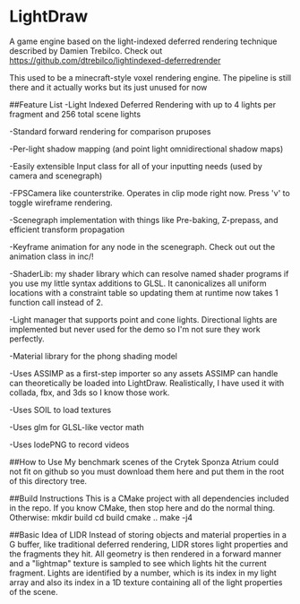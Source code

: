 # LightDraw
A game engine based on the light-indexed deferred rendering technique
described by Damien Trebilco. Check out https://github.com/dtrebilco/lightindexed-deferredrender

This used to be a minecraft-style voxel rendering engine. The pipeline is still there and it
actually works but its just unused for now

##Feature List
  -Light Indexed Deferred Rendering with up to 4 lights per fragment and
256 total scene lights

  -Standard forward rendering for comparison pruposes

  -Per-light shadow mapping (and point light omnidirectional shadow
maps)

  -Easily extensible Input class for all of your inputting needs (used by camera and scenegraph)

  -FPSCamera like counterstrike. Operates in clip mode right now. Press 'v' to toggle wireframe rendering.

  -Scenegraph implementation with things like Pre-baking, Z-prepass, and
efficient transform propagation

  -Keyframe animation for any node in the scenegraph. Check out out the
animation class in inc/!

  -ShaderLib: my shader library which can resolve named shader programs if you use my little syntax additions to GLSL. It canonicalizes
    all uniform locations with a constraint table so updating them at runtime now takes 1 function call instead of 2.

  -Light manager that supports point and cone lights. Directional lights
are implemented but never used for the demo so I'm not sure they work
perfectly.

  -Material library for the phong shading model

  -Uses ASSIMP as a first-step importer so any assets ASSIMP can handle
can theoretically be loaded into LightDraw. Realistically, I have used
it with collada, fbx, and 3ds so I know those work.

  -Uses SOIL to load textures

  -Uses glm for GLSL-like vector math

  -Uses lodePNG to record videos

##How to Use
My benchmark scenes of the Crytek Sponza Atrium could not fit on github
so you must download them here <coming soon> and put them in the root of
this directory tree.

##Build Instructions
This is a CMake project with all dependencies included in the repo. If
you know CMake, then stop here and do the normal thing. Otherwise:
    mkdir build
    cd build
    cmake ..
    make -j4


##Basic Idea of LIDR
Instead of storing objects and material properties in a G buffer, like
traditional deferred rendering, LIDR stores light properties and the
fragments they hit. All geometry is then rendered in a forward manner
and a "lightmap" texture is sampled to see which lights hit the current
fragment. Lights are identified by a number, which is its index in my light
array and also its index in a 1D texture containing all of the light
properties of the scene.
